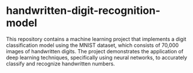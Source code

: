 # handwritten-digit-recognition-model
This repository contains a machine learning project that implements a digit classification model using the MNIST dataset, which consists of 70,000 images of handwritten digits.
The project demonstrates the application of deep learning techniques, specifically using neural networks, to accurately classify and recognize handwritten numbers.
